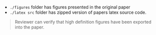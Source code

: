 - `./figures` folder has figures presented in the original paper 
- `./latex src` folder has zipped version of papers latex source code. 
> Reviewer can verify that high definition figures have been exported into the paper.